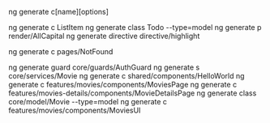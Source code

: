 ng generate c[name][options]

ng generate c ListItem
ng generate class Todo --type=model
ng generate p render/AllCapital
ng generate directive directive/highlight

ng generate c pages/NotFound

ng generate guard core/guards/AuthGuard
ng generate s core/services/Movie
ng generate c shared/components/HelloWorld
ng generate c features/movies/components/MoviesPage
ng generate c features/movies-details/components/MovieDetailsPage
ng generate class core/model/Movie --type=model
ng generate c features/movies/components/MoviesUI
